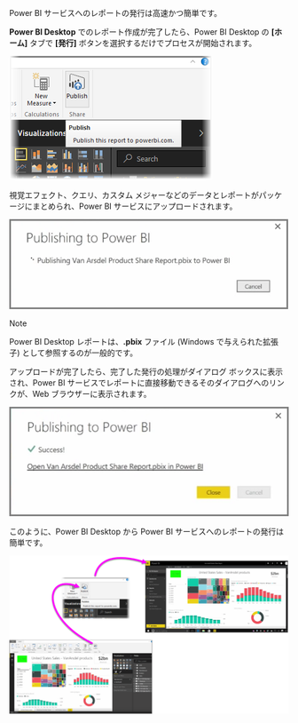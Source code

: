 Power BI サービスへのレポートの発行は高速かつ簡単です。

**Power BI Desktop** でのレポート作成が完了したら、Power BI Desktop の **[ホーム]** タブで **[発行]** ボタンを選択するだけでプロセスが開始されます。

![](media/4-1-publish-reports/4-1_1.png)

視覚エフェクト、クエリ、カスタム メジャーなどのデータとレポートがパッケージにまとめられ、Power BI サービスにアップロードされます。

![](media/4-1-publish-reports/4-1_2.png)

> [!NOTE]
> Power BI Desktop レポートは、**.pbix** ファイル (Windows で与えられた拡張子) として参照するのが一般的です。
> 

アップロードが完了したら、完了した発行の処理がダイアログ ボックスに表示され、Power BI サービスでレポートに直接移動できるそのダイアログへのリンクが、Web ブラウザーに表示されます。

![](media/4-1-publish-reports/4-1_3.png)

このように、Power BI Desktop から Power BI サービスへのレポートの発行は簡単です。

![](media/4-1-publish-reports/4-1_4.png)

